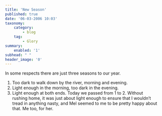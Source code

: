 ```yaml
---
title: 'New Season'
published: true
date: '06-03-2006 10:03'
taxonomy:
    category:
        - blog
    tag:
        - Glory
summary:
    enabled: '1'
subhead: " "
header_image: '0'
---
```


In some respects there are just three seasons to our year.

  1. Too dark to walk down by the river, morning and evening.
  2. Light enough in the morning, too dark in the evening.
  3. Light enough at both ends.
Today we passed from 1 to 2. Without rushing home, it was just about light enough to ensure that I wouldn’t tread in anything nasty, and Mel seemed to me to be pretty happy about that. Me too, for her.
